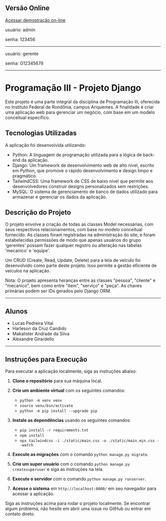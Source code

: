 ## Versão Online
[Acessar demostração on-line](https://lucaspedreira.pythonanywhere.com/)

usuário: admin

senha: 123456
***
usuário: gerente

senha: G12345678

***

# Programação III - Projeto Django

Este projeto é uma parte integral da disciplina de Programação III, oferecida no Instituto Federal de Rondônia, campus Ariquemes. A finalidade é criar uma aplicação web para gerenciar um negócio, com base em um modelo conceitual específico.

## Tecnologias Utilizadas

A aplicação foi desenvolvida utilizando:

- Python: A linguagem de programação utilizada para a lógica de back-end da aplicação.
- Django: Um framework de desenvolvimento web de alto nível, escrito em Python, que promove o rápido desenvolvimento e design limpo e pragmático.
- TailwindCSS: Uma framework de CSS de baixo nível que permite aos desenvolvedores construir designs personalizados sem restrições.
- MySQL: O sistema de gerenciamento de banco de dados utilizado para armazenar e gerenciar os dados da aplicação.

## Descrição do Projeto

O projeto envolve a criação de todas as classes Model necessárias, com seus respectivos relacionamentos, com base no modelo conceitual fornecido. As classes foram registradas na administração do site, e foram estabelecidas permissões de modo que apenas usuários do grupo 'gerentes' possam fazer qualquer registro ou alteração nas tabelas 'mecanico' e 'equipe'.

Um CRUD (Create, Read, Update, Delete) para a tela de veículo foi desenvolvido como parte deste projeto. Isso permite a gestão eficiente de veículos na aplicação.

Nota: O projeto apresenta heranças entre as classes "pessoa", "cliente" e "mecanico", bem como entre "item", "serviço" e "peça". As chaves primárias podem ser IDs gerados pelo Django ORM.

***

## Alunos
- Lucas Pedreira Vital
- Harleson da Cruz Candido
- Makalister Andrade da Silva
- Alexandre Girardello

***

## Instruções para Execução

Para executar a aplicação localmente, siga as instruções abaixo:

1. **Clone o repositório** para sua máquina local.

2. **Crie um ambiente virtual** com os seguintes comandos:
    - `python -m venv venv`
    - `source venv/bin/activate`
    - `python -m pip install --upgrade pip`

3. **Instale as dependências** usando os seguintes comandos:
    - `pip install -r requirements.txt`
    - `npm install`
    - `npx tailwindcss -i ./static/main.css -o ./static/main.min.css --watch`

4. **Execute as migrações** com o comando `python manage.py migrate`.

5. **Crie um super usuário** com o comando `python manage.py createsuperuser` e siga as instruções na tela.

6. **Execute o servidor** com o comando `python manage.py runserver`.

7. **Acesse o sistema** em `http://localhost:8000/` em seu navegador para acessar a aplicação.

Siga as instruções acima para rodar o projeto localmente. Se encontrar algum problema, não hesite em abrir uma issue no GitHub ou entrar em contato direto.
